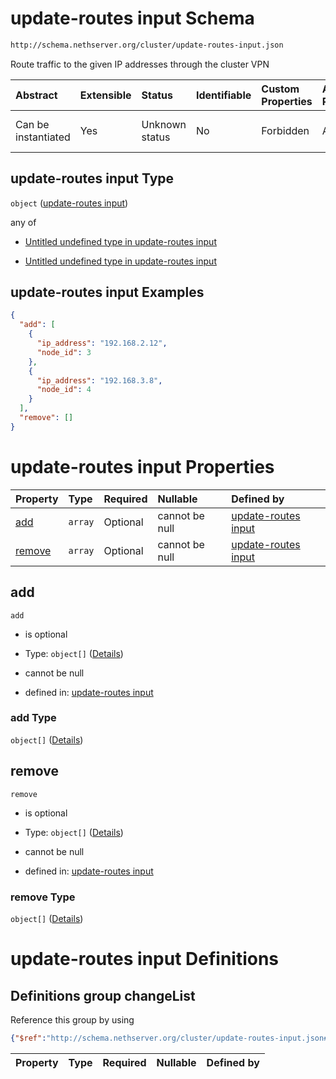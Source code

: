 # update-routes input Schema

```txt
http://schema.nethserver.org/cluster/update-routes-input.json
```

Route traffic to the given IP addresses through the cluster VPN

| Abstract            | Extensible | Status         | Identifiable | Custom Properties | Additional Properties | Access Restrictions | Defined In                                                                          |
| :------------------ | :--------- | :------------- | :----------- | :---------------- | :-------------------- | :------------------ | :---------------------------------------------------------------------------------- |
| Can be instantiated | Yes        | Unknown status | No           | Forbidden         | Allowed               | none                | [update-routes-input.json](cluster/update-routes-input.json "open original schema") |

## update-routes input Type

`object` ([update-routes input](update-routes-input.md))

any of

*   [Untitled undefined type in update-routes input](update-routes-input-anyof-0.md "check type definition")

*   [Untitled undefined type in update-routes input](update-routes-input-anyof-1.md "check type definition")

## update-routes input Examples

```json
{
  "add": [
    {
      "ip_address": "192.168.2.12",
      "node_id": 3
    },
    {
      "ip_address": "192.168.3.8",
      "node_id": 4
    }
  ],
  "remove": []
}
```

# update-routes input Properties

| Property          | Type    | Required | Nullable       | Defined by                                                                                                                                              |
| :---------------- | :------ | :------- | :------------- | :------------------------------------------------------------------------------------------------------------------------------------------------------ |
| [add](#add)       | `array` | Optional | cannot be null | [update-routes input](update-routes-input-definitions-changelist.md "http://schema.nethserver.org/cluster/update-routes-input.json#/properties/add")    |
| [remove](#remove) | `array` | Optional | cannot be null | [update-routes input](update-routes-input-definitions-changelist.md "http://schema.nethserver.org/cluster/update-routes-input.json#/properties/remove") |

## add



`add`

*   is optional

*   Type: `object[]` ([Details](update-routes-input-definitions-changelist-items.md))

*   cannot be null

*   defined in: [update-routes input](update-routes-input-definitions-changelist.md "http://schema.nethserver.org/cluster/update-routes-input.json#/properties/add")

### add Type

`object[]` ([Details](update-routes-input-definitions-changelist-items.md))

## remove



`remove`

*   is optional

*   Type: `object[]` ([Details](update-routes-input-definitions-changelist-items.md))

*   cannot be null

*   defined in: [update-routes input](update-routes-input-definitions-changelist.md "http://schema.nethserver.org/cluster/update-routes-input.json#/properties/remove")

### remove Type

`object[]` ([Details](update-routes-input-definitions-changelist-items.md))

# update-routes input Definitions

## Definitions group changeList

Reference this group by using

```json
{"$ref":"http://schema.nethserver.org/cluster/update-routes-input.json#/definitions/changeList"}
```

| Property | Type | Required | Nullable | Defined by |
| :------- | :--- | :------- | :------- | :--------- |
